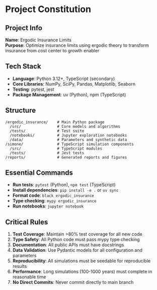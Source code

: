 # Project Constitution

## Project Info
**Name**: Ergodic Insurance Limits  
**Purpose**: Optimize insurance limits using ergodic theory to transform insurance from cost center to growth enabler

## Tech Stack
- **Language**: Python 3.12+, TypeScript (secondary)
- **Core Libraries**: NumPy, SciPy, Pandas, Matplotlib, Seaborn
- **Testing**: pytest, jest
- **Package Management**: uv (Python), npm (TypeScript)

## Structure
```
/ergodic_insurance/    # Main Python package
  /src/                # Core models and algorithms
  /tests/              # Test suite
  /notebooks/          # Jupyter exploration notebooks
  /data/               # Parameters and synthetic data
/simone/               # TypeScript simulation components  
  /src/                # TypeScript modules
  /tests/              # Jest tests
/reports/              # Generated reports and figures
```

## Essential Commands
- **Run tests**: `pytest` (Python), `npm test` (TypeScript)
- **Install dependencies**: `pip install -e .` or `uv sync`
- **Format code**: `black ergodic_insurance`
- **Type checking**: `mypy ergodic_insurance`
- **Run notebooks**: `jupyter notebook`

## Critical Rules
1. **Test Coverage**: Maintain >80% test coverage for all new code
2. **Type Safety**: All Python code must pass mypy type checking
3. **Documentation**: All public APIs must have docstrings
4. **Data Validation**: Use Pydantic models for all configuration and parameters
5. **Reproducibility**: All simulations must be seedable for reproducible results
6. **Performance**: Long simulations (100-1000 years) must complete in reasonable time
7. **No Direct Commits**: Never commit directly to main branch